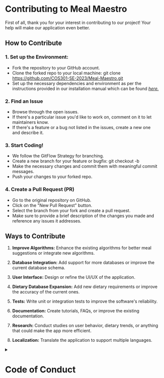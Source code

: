 # Contributing to Meal Maestro

First of all, thank you for your interest in contributing to our project! Your help will make our application even better.

## How to Contribute
### 1. Set up the Environment:
- Fork the repository to your GitHub account.
- Clone the forked repo to your local machine: git clone https://github.com/COS301-SE-2023/Meal-Maestro.git
- Set up the necessary dependencies and environment as per the instructions provided in our installation manual which can be found *[here.](https://docs.google.com/document/d/1q1G-NUT9rfDd2zlWS7SYJnYXWICxeHy6H322RTaM3Cg/edit?usp=sharing)*
### 2. Find an Issue
- Browse through the open issues.
- If there's a particular issue you'd like to work on, comment on it to let maintainers know.
- If there's a feature or a bug not listed in the issues, create a new one and describe it.
### 3. Start Coding!
- We follow the GitFlow Strategy for branching.
- Create a new branch for your feature or bugfix: git checkout -b <branch-name>
- Make the necessary changes and commit them with meaningful commit messages.
- Push your changes to your forked repo.
### 4. Create a Pull Request (PR)
- Go to the original repository on GitHub.
- Click on the "New Pull Request" button.
- Select the branch from your fork and create a pull request.
- Make sure to provide a brief description of the changes you made and reference any issues it addresses.


## Ways to Contribute
1. **Improve Algorithms:** Enhance the existing algorithms for better meal suggestions or integrate new algorithms.

2. **Database Integration:** Add support for more databases or improve the current database schema.

3. **User Interface:** Design or refine the UI/UX of the application.

4. **Dietary Database Expansion:** Add new dietary requirements or improve the accuracy of the current ones.

5. **Tests:** Write unit or integration tests to improve the software's reliability.

6. **Documentation:** Create tutorials, FAQs, or improve the existing documentation.

7. **Research:** Conduct studies on user behavior, dietary trends, or anything that could make the app more efficient.

8. **Localization:** Translate the application to support multiple languages.

<details>
  <summary><h1>Code of Conduct</h1></summary>
  ### Purpose
  The Meal Maestro team is dedicated to providing a harassment-free experience for everyone, regardless of gender, gender identity and expression, age, sexual orientation, disability, physical appearance, body size, race, ethnicity, or religion. We do not tolerate harassment of participants in any form. This Code of Conduct outlines our expectations for participant behaviour, as well as the consequences for unacceptable behavior.

  ### Expected Behaviour
   - **Be Respectful:** Different people have different perspectives and boundaries. Respect differences of opinion and always seek to understand before disagreeing or debating.
   - **Be inclusive:** Actively seek to include those who may have been left out due to historic exclusion.
   - **Be patient:** Remember that everyone here is here to learn and grow. Give them the space to do so.

  ### Unacceptable Behaviour
  Unacceptable behaviours include: intimidating, harassing, abusive, discriminatory, derogatory or demeaning speech or actions by any participant. This includes, but it not limited to:
   - Written or verbal comments which have the effect of excluding people on the basis of membership of a specific group.
   - Written or verbal comments that cause harm to an individual, especially if they're persistent.
   - Sustained disruption of discussion.
   - Sexual attention or advances of any kind.
   - Advocating for, or encouraging, any of the above behaviour.

  ### Consequences of Unacceptable Behaviour
  Unacceptable behaviour from any community member will not be tolerated. Anyone asked to stop unacceptable behaviour is expected to comply immediately. If a community member engages in unacceptable behaviour, they may be temporarily banned or permanently expelled from the community without warning.

  ### Reporting Guidelines
  If you are the subject of, or witness to any violations of this Code of Conduct, please contact us by [email](theFellowshipCapstone@gmail.com). All reports will be treated as confidential.
</details>

